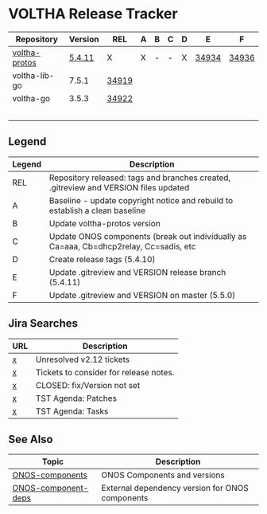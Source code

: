 VOLTHA Release Tracker
======================

| Repository | Version | REL | A | B | C | D | E | F |
| ---------- | --------| --- | - | - | - | - | - | - |
| [voltha-protos](https://gerrit.opencord.org/plugins/gitiles/voltha-protos/+/refs/heads/voltha-2.12) | [5.4.11](https://gerrit.opencord.org/plugins/gitiles/voltha-protos/+/refs/heads/voltha-2.12/VERSION) | X | X | - | - | X | [34934](https://gerrit.opencord.org/c/voltha-protos/+/34934) | [34936](https://gerrit.opencord.org/c/voltha-protos/+/34936) |
| voltha-lib-go | 7.5.1  | [34919](https://gerrit.opencord.org/c/voltha-lib-go/+/34919) | | | | | | |
| voltha-go     | 3.5.3  | [34922](https://gerrit.opencord.org/c/voltha-go/+/34922) | | | | | | |
|               | | | | | | | | |
|               | | | | | | | | |
|               | | | | | | | | |
|               | | | | | | | | |
|               | | | | | | | | |
 
Legend
------
  
| Legend | Description |
| ------ | ----------- |
| REL    | Repository released: tags and branches created, .gitreview and VERSION files updated   |
| A      | Baseline - update copyright notice and rebuild to establish a clean baseline           |
| B      | Update voltha-protos version                                                           |
| C      | Update ONOS components (break out individually as Ca=aaa, Cb=dhcp2relay, Cc=sadis, etc |
| D      | Create release tags (5.4.10)                                                           |
| E      | Update .gitreview and VERSION release branch (5.4.11)                                  |
| F      | Update .gitreview and VERSION on master (5.5.0)                                        |

## Jira Searches

| URL | Description |
| --- | ----------- |
| [x](https://jira.opencord.org/browse/VOL-5250?jql=(project%20IN%20(SEBA%2CVOL))%20AND%20(fixVersion%20in%20(%22VOLTHA%20v2.12%22))%20AND%20(resolved%20IS%20EMPTY)) | Unresolved v2.12 tickets |
| [x](https://jira.opencord.org/browse/VOL-5249?jql=(project%20IN%20(SEBA%2CVOL))%20AND%20(resolved%20IS%20NOT%20EMPTY)%20AND%20(fixVersion%20IS%20NOT%20EMPTY)) | Tickets to consider for release notes. |
| [x](https://jira.opencord.org/browse/VOL-4371?jql=(%20project%20IN%20(SEBA%2CVOL)%20)%20AND%20(Resolved%20%3E%3D%202022-12-31)%20AND%20(Resolved%20%3C%3D%202024-01-01)%20AND%20(resolution%20NOT%20IN%20(%22Duplicate%22%2C%22Won%27t%20Do%22%2C%22Won%27t%20Fix%22))%20AND%20(resolved%20IS%20NOT%20EMPTY)%20AND%20(fixversion%20IS%20EMPTY)) | CLOSED: fix/Version not set |
| [x](https://gerrit.opencord.org/q/(project:voltha-system-tests+OR+project:voltha-helm-charts+OR+project:voltha-onos+OR+project:ofagent-go+OR+project:openolt+OR+project:voltha-lib-go+OR+project:+voltha-go+OR+project:+voltha-openonu-adapter-go+OR+project:voltha-protos+OR+project:voltha-openolt-adapter)+AND+status:open+AND+-is:wip+AND+-owner:joey%2540opennetworking.org) | TST Agenda: Patches |
| [x](https://jira.opencord.org/issues/?jql=project%20in%20(SEBA%2C%20VOL)%20AND%20status%20in%20(%22In%20Progress%22%2C%20%22To%20Do%22)%20AND%20fixVersion%20%3D%20%22VOLTHA%20v2.12%22) | TST Agenda: Tasks |


## See Also

| Topic | Description |
| ----- | ----------- |
| [ONOS-components](ONOS-components.md)         | ONOS Components and versions |
| [ONOS-component-deps](ONOS-component-deps.md) | External dependency version for ONOS components |


